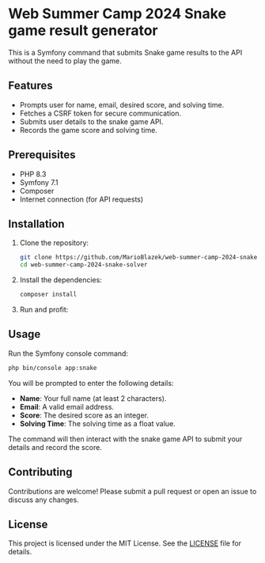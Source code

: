 # Web Summer Camp 2024 Snake game result generator

This is a Symfony command that submits Snake game results to the API without the need to play the game.

## Features

- Prompts user for name, email, desired score, and solving time.
- Fetches a CSRF token for secure communication.
- Submits user details to the snake game API.
- Records the game score and solving time.

## Prerequisites

- PHP 8.3
- Symfony 7.1
- Composer
- Internet connection (for API requests)

## Installation

1. Clone the repository:
   ```sh
   git clone https://github.com/MarioBlazek/web-summer-camp-2024-snake-solver
   cd web-summer-camp-2024-snake-solver
   ```

2. Install the dependencies:
   ```sh
   composer install
   ```

3. Run and profit:

## Usage

Run the Symfony console command:
```sh
php bin/console app:snake
```

You will be prompted to enter the following details:
- **Name**: Your full name (at least 2 characters).
- **Email**: A valid email address.
- **Score**: The desired score as an integer.
- **Solving Time**: The solving time as a float value.

The command will then interact with the snake game API to submit your details and record the score.

## Contributing

Contributions are welcome! Please submit a pull request or open an issue to discuss any changes.

## License

This project is licensed under the MIT License. See the [LICENSE](LICENSE) file for details.